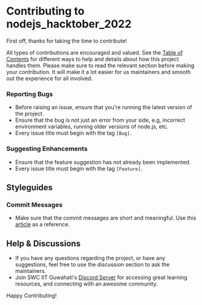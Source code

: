 
# Contributing to nodejs_hacktober_2022  
  
First off, thanks for taking the time to contribute! 
  
All types of contributions are encouraged and valued. See the [Table of Contents](#table-of-contents) for different ways to help and details about how this project handles them. Please make sure to read the relevant section before making your contribution. It will make it a lot easier for us maintainers and smooth out the experience for all involved.
  
   
### Reporting Bugs  
  
- Before raising an issue, ensure that you're running the latest version of the project.
- Ensure that the bug is not just an error from your side, e.g, incorrect environment variables, running older versions of node.js, etc.
- Every issue title must begin with the tag `[Bug]`.
  
### Suggesting Enhancements  
  
- Ensure that the feature suggestion has not already been implemented.
- Every issue title must begin with the tag `[Feature]`.


  
## Styleguides  
### Commit Messages  
- Make sure that the commit messages are short and meaningful. Use this [article](https://www.freecodecamp.org/news/how-to-write-better-git-commit-messages/) as a reference.

##  Help & Discussions
- If you have any questions regarding the project, or have any suggestions, feel free to use the discussion section to ask the maintainers.
-   Join SWC IIT Guwahati's  [Discord Server](https://discord.gg/2QUrA8HgWx)  for accessing great learning resources, and connecting with an awesome community.



Happy Contributing!
  